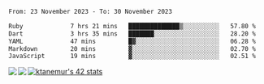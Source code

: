 <!--START_SECTION:waka-->

```txt
From: 23 November 2023 - To: 30 November 2023

Ruby             7 hrs 21 mins   ██████████████▒░░░░░░░░░░   57.80 %
Dart             3 hrs 35 mins   ███████░░░░░░░░░░░░░░░░░░   28.20 %
YAML             47 mins         █▓░░░░░░░░░░░░░░░░░░░░░░░   06.28 %
Markdown         20 mins         ▓░░░░░░░░░░░░░░░░░░░░░░░░   02.70 %
JavaScript       19 mins         ▓░░░░░░░░░░░░░░░░░░░░░░░░   02.51 %
```

<!--END_SECTION:waka-->
<a href="https://github.com/anuraghazra/github-readme-stats">
  <img align="left" src="https://github-readme-stats.vercel.app/api?username=Tanesan&count_private=true&show_icons=true" />
<img align="left" src="https://github-readme-stats.vercel.app/api/top-langs/?username=Tanesan" />
</a>

[![ktanemur's 42 stats](https://badge42.vercel.app/api/v2/cl1wslf6s002109l771rng2w8/stats?cursusId=21&coalitionId=62)](https://github.com/JaeSeoKim/badge42)
